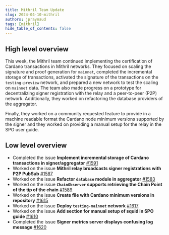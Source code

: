 ```yaml
---
title: Mithril Team Update
slug: 2024-04-10-mithril
authors: jpraynaud
tags: [mithril]
hide_table_of_contents: false
---
```


## High level overview

This week, the Mithril team continued implementing the certification of Cardano transactions in Mithril networks. They focused on scaling the signature and proof generation for `mainnet`, completed the incremental storage of transactions, activated the signature of the transactions on the `testing-preview` network, and prepared a new network to test the scaling on `mainnet` data. The team also made progress on a prototype for decentralizing signer registration with the relay and a peer-to-peer (P2P) network. Additionally, they worked on refactoring the database providers of the aggregator.

Finally, they worked on a community requested feature to provide in a machine readable format the Cardano node minimum versions supported by the signer and they worked on providing a manual setup for the relay in the SPO user guide.

## Low level overview
- Completed the issue **Implement incremental storage of Cardano transactions in signer/aggregator** [#1591](https://github.com/input-output-hk/mithril/issues/1591)
- Worked on the issue **Mithril relay broadcasts signer registrations with P2P PubSub** [#1587](https://github.com/input-output-hk/mithril/issues/1587)
- Worked on the issue **Refactor `database` module in aggregator** [#1583](https://github.com/input-output-hk/mithril/issues/1583)
- Worked on the issue **`ChainObserver` supports retrieving the Chain Point of the tip of the chain** [#1589](https://github.com/input-output-hk/mithril/issues/1589)
- Worked on the issue **Create file with Cardano minimum versions in repository** [#1615](https://github.com/input-output-hk/mithril/issues/1615)
- Worked on the issue **Deploy `testing-mainnet` network** [#1617](https://github.com/input-output-hk/mithril/issues/1617)
- Worked on the issue **Add section for manual setup of squid in SPO guide** [#1610](https://github.com/input-output-hk/mithril/issues/1610)
- Completed the issue **Signer metrics server displays confusing log message** [#1620](https://github.com/input-output-hk/mithril/issues/1620)





